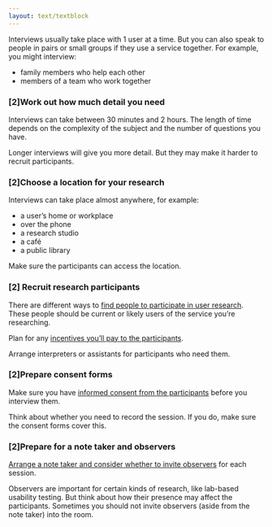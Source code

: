 ```yaml
---
layout: text/textblock
---
```

Interviews usually take place with 1 user at a time. But you can also speak to people in pairs or small groups if they use a service together. For example, you might interview: 

- family members who help each other
- members of a team who work together

### [2]Work out how much detail you need
Interviews can take between 30 minutes and 2 hours. The length of time depends on the complexity of the subject and the number of questions you have.

Longer interviews will give you more detail. But they may make it harder to recruit participants.

### [2]Choose a location for your research

Interviews can take place almost anywhere, for example: 

- a user’s home or workplace
- over the phone
- a research studio
- a café
- a public library

Make sure the participants can access the location.

### [2] Recruit research participants

There are different ways to [find people to participate in user research](../find-user-research-participants/). These people should be current or likely users of the service you’re researching.

Plan for any [incentives you’ll pay to the participants](../paying-incentives/).

Arrange interpreters or assistants for participants who need them.

### [2]Prepare consent forms
Make sure you have [informed consent from the participants](../consent-forms/) before you interview them.

Think about whether you need to record the session. If you do, make sure the consent forms cover this.

### [2]Prepare for a note taker and observers
[Arrange a note taker and consider whether to invite observers](#taking-notes-and-observing) for each session.

Observers are important for certain kinds of research, like lab-based usability testing. But think about how their presence may affect the participants. Sometimes you should not invite observers (aside from the note taker) into the room. 
